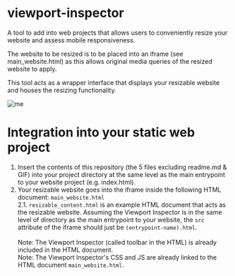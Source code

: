 # viewport-inspector
A tool to add into web projects that allows users to conveniently resize your website and assess mobile responsiveness.

The website to be resized is to be placed into an iframe (see main_website.html) as this allows original media queries of the resized website to apply.

This tool acts as a wrapper interface that displays your resizable website and houses the resizing functionality.

![me](https://github.com/Daisyliu6/Daisyliu6/blob/master/first.gif)

# Integration into your static web project

1. Insert the contents of this repository (the 5 files excluding readme.md & GIF) into your project directory at the same level as the main entrypoint to your website project (e.g. index.html). 
2. Your resizable website goes into the iframe inside the following HTML document:
   `
   main_website.html
   `
   </br>
2.1.
   `
   resizable_content.html
   ` 
   is an example HTML document that acts as the resizable website. Assuming the Viewport Inspector is in the same level of directory as the main entrypoint to your website, the `src` attribute of the iframe should just be `(entrypoint-name).html`.
   </br>
   </br>
   Note: The Viewport Inspector (called toolbar in the HTML) is already included in the HTML document.
   </br>
   Note: The Viewport Inspector's CSS and JS are already linked to the HTML document `main_website.html`.
